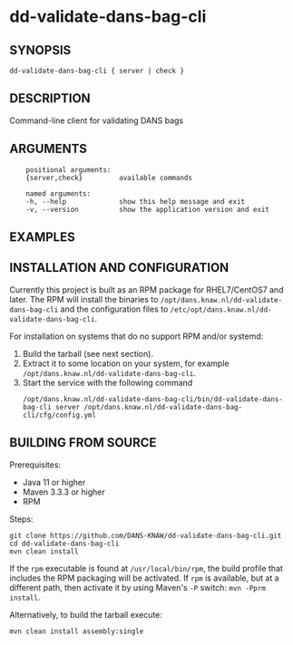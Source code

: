 dd-validate-dans-bag-cli
===========

<!-- Remove this comment and extend the descriptions below -->


SYNOPSIS
--------

    dd-validate-dans-bag-cli { server | check }


DESCRIPTION
-----------

Command-line client for validating DANS bags


ARGUMENTS
---------

        positional arguments:
        {server,check}         available commands
        
        named arguments:
        -h, --help             show this help message and exit
        -v, --version          show the application version and exit

EXAMPLES
--------

<!-- Add examples of invoking this module from the command line or via HTTP other interfaces -->
    

INSTALLATION AND CONFIGURATION
------------------------------
Currently this project is built as an RPM package for RHEL7/CentOS7 and later. The RPM will install the binaries to
`/opt/dans.knaw.nl/dd-validate-dans-bag-cli` and the configuration files to `/etc/opt/dans.knaw.nl/dd-validate-dans-bag-cli`. 

For installation on systems that do no support RPM and/or systemd:

1. Build the tarball (see next section).
2. Extract it to some location on your system, for example `/opt/dans.knaw.nl/dd-validate-dans-bag-cli`.
3. Start the service with the following command
   ```
   /opt/dans.knaw.nl/dd-validate-dans-bag-cli/bin/dd-validate-dans-bag-cli server /opt/dans.knaw.nl/dd-validate-dans-bag-cli/cfg/config.yml 
   ```

BUILDING FROM SOURCE
--------------------
Prerequisites:

* Java 11 or higher
* Maven 3.3.3 or higher
* RPM

Steps:
    
    git clone https://github.com/DANS-KNAW/dd-validate-dans-bag-cli.git
    cd dd-validate-dans-bag-cli 
    mvn clean install

If the `rpm` executable is found at `/usr/local/bin/rpm`, the build profile that includes the RPM 
packaging will be activated. If `rpm` is available, but at a different path, then activate it by using
Maven's `-P` switch: `mvn -Pprm install`.

Alternatively, to build the tarball execute:

    mvn clean install assembly:single
